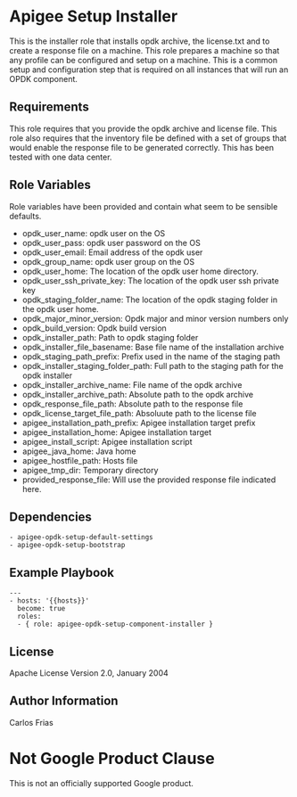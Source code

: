 Apigee Setup Installer
======================

This is the installer role that installs opdk archive, the license.txt 
and to create a response file on a machine. This role prepares a machine
so that any profile can be configured and setup on a machine. 
This is a common setup and configuration step that is required on all 
instances that will run an OPDK component. 

Requirements
------------

This role requires that you provide the opdk archive and license file. 
This role also requires that the inventory file be defined with a set of 
groups that would enable the response file to be generated correctly.
This has been tested with one data center. 

Role Variables
--------------

Role variables have been provided and contain what seem to be sensible 
defaults. 

* opdk_user_name: opdk user on the OS
* opdk_user_pass: opdk user password on the OS
* opdk_user_email: Email address of the opdk user
* opdk_group_name: opdk user group on the OS
* opdk_user_home: The location of the opdk user home directory.
* opdk_user_ssh_private_key: The location of the opdk user ssh private key
* opdk_staging_folder_name: The location of the opdk staging folder in the opdk user home.
* opdk_major_minor_version: Opdk major and minor version numbers only
* opdk_build_version: Opdk build version
* opdk_installer_path: Path to opdk staging folder
* opdk_installer_file_basename: Base file name of the installation archive
* opdk_staging_path_prefix: Prefix used in the name of the staging path
* opdk_installer_staging_folder_path: Full path to the staging path for the opdk installer
* opdk_installer_archive_name: File name of the opdk archive
* opdk_installer_archive_path: Absolute path to the opdk archive
* opdk_response_file_path: Absolute path to the response file
* opdk_license_target_file_path: Absoluute path to the license file
* apigee_installation_path_prefix: Apigee installation target prefix
* apigee_installation_home: Apigee installation target 
* apigee_install_script: Apigee installation script
* apigee_java_home: Java home
* apigee_hostfile_path: Hosts file
* apigee_tmp_dir: Temporary directory
* provided_response_file: Will use the provided response file indicated here.

Dependencies
------------

    - apigee-opdk-setup-default-settings
    - apigee-opdk-setup-bootstrap

Example Playbook
----------------

    ---
    - hosts: '{{hosts}}'
      become: true
      roles:
      - { role: apigee-opdk-setup-component-installer }

License
-------

Apache License Version 2.0, January 2004

Author Information
------------------

Carlos Frias
<!-- BEGIN Google Required Disclaimer -->

# Not Google Product Clause

This is not an officially supported Google product.
<!-- END Google Required Disclaimer -->

